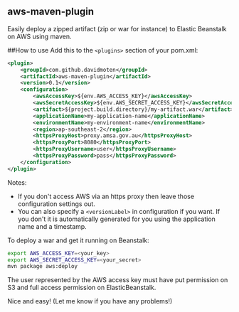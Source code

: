 aws-maven-plugin
-----------------

Easily deploy a zipped artifact (zip or war for instance) to Elastic Beanstalk on AWS using maven.

##How to use
Add this to the `<plugins>` section of your pom.xml:

```xml
<plugin>
    <groupId>com.github.davidmoten</groupId>
    <artifactId>aws-maven-plugin</artifactId>
    <version>0.1</version>
    <configuration>
        <awsAccessKey>${env.AWS_ACCESS_KEY}</awsAccessKey>
        <awsSecretAccessKey>${env.AWS_SECRET_ACCESS_KEY}</awsSecretAccessKey>
        <artifact>${project.build.directory}/my-artifact.war</artifact>
        <applicationName>my-application-name</applicationName>
        <environmentName>my-environment-name</environmentName>
        <region>ap-southeast-2</region>
        <httpsProxyHost>proxy.amsa.gov.au</httpsProxyHost>
        <httpsProxyPort>8080</httpsProxyPort>
        <httpsProxyUsername>user</httpsProxyUsername>
        <httpsProxyPassword>pass</httpsProxyPassword>
    </configuration>
</plugin>
```
Notes:
* If you don't access AWS via an https proxy then leave those configuration settings out.
* You can also specify a `<versionLabel>` in configuration if you want. If you don't it is automatically generated for you using the application name and a timestamp.

To deploy a war and get it running on Beanstalk:

```bash
export AWS_ACCESS_KEY=<your_key>
export AWS_SECRET_ACCESS_KEY=<your_secret>
mvn package aws:deploy
```

The user represented by the AWS access key must have put permission on S3 and full access permission on ElasticBeanstalk.

Nice and easy! (Let me know if you have any problems!)
